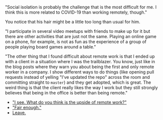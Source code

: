 "Social isolation is probably the challenge that is the most difficult for me. I think this is more related to COVID-19 than working remotely, though."

You notice that his hair might be a little too long than usual for him.

"I participate in several video meetups with friends to make up for it but there are other activities that are just not the same. Playing an online game on a phone, for example, is not as fun as the experience of a group of people playing board games around a table."

"The other thing that I found difficult about remote work is that I ended up with a client in a situation  where I was the trailblazer. You know, just like in the blog posts where they warn you about being the first and only remote worker in a company. I show different ways to do things (like opening pull requests instead of yelling "I've updated the repo" across the room and committing straight to `master`) and they get adopted, which is great. The weird thing is that the client really likes the way I work but they still strongly believes that being in the office is better than being remote."

- ["I see. What do you think is the upside of remote work?"](remote-benefits.md)
- ["Fair enough."](questions.md)
- [Leave.](leave.md)
